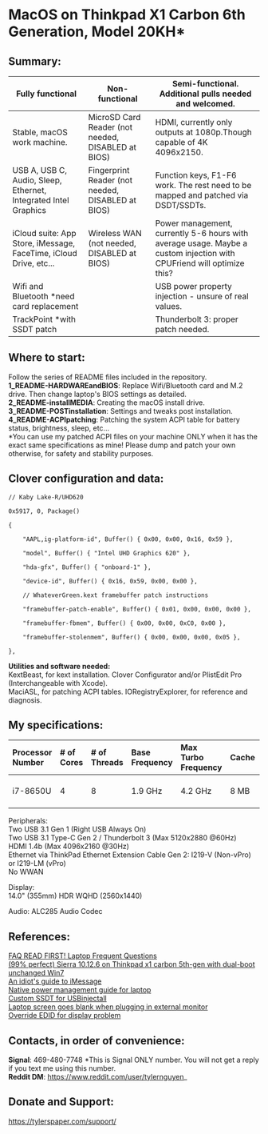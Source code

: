 ﻿# MacOS on Thinkpad X1 Carbon 6th Generation, Model 20KH*

## Summary:

| Fully functional | Non-functional | Semi-functional. Additional pulls needed and welcomed. |
|-------------------------------------------------------------------|----------------------------------------------------|-----------------------------------------------------------------------------------------------------------------------|
| Stable, macOS work machine. | MicroSD Card Reader (not needed, DISABLED at BIOS) | HDMI, currently only outputs at 1080p.Though capable of 4K 4096x2150. |
| USB A, USB C, Audio, Sleep, Ethernet, Integrated Intel Graphics | Fingerprint Reader (not needed, DISABLED at BIOS) | Function keys, F1-F6 work. The rest need to be mapped and patched via DSDT/SSDTs. |
| iCloud suite: App Store, iMessage, FaceTime, iCloud Drive, etc... | Wireless WAN (not needed, DISABLED at BIOS) | Power management, currently 5-6 hours with average usage. Maybe a custom injection with CPUFriend will optimize this? |
| Wifi and Bluetooth \*need card replacement |  | USB power property injection - unsure of real values. |
| TrackPoint \*with SSDT patch |  | Thunderbolt 3: proper patch needed. |

## Where to start:
Follow the series of README files included in the repository.  
**1_README-HARDWAREandBIOS**: Replace Wifi/Bluetooth card and M.2 drive. Then change laptop's BIOS settings as detailed.    
**2_README-installMEDIA**: Creating the macOS install drive.  
**3_README-POSTinstallation**: Settings and tweaks post installation.  
**4_README-ACPIpatching**: Patching the system ACPI table for battery status, brightness, sleep, etc...  
*You can use my patched ACPI files on your machine ONLY when it has the exact same specifications as mine! 
Please dump and patch your own otherwise, for safety and stability purposes.  

## Clover configuration and data:
  
~~~
// Kaby Lake-R/UHD620

0x5917, 0, Package()

{

	"AAPL,ig-platform-id", Buffer() { 0x00, 0x00, 0x16, 0x59 },

	"model", Buffer() { "Intel UHD Graphics 620" },

	"hda-gfx", Buffer() { "onboard-1" },

	"device-id", Buffer() { 0x16, 0x59, 0x00, 0x00 },

	// WhateverGreen.kext framebuffer patch instructions

	"framebuffer-patch-enable", Buffer() { 0x01, 0x00, 0x00, 0x00 },

	"framebuffer-fbmem", Buffer() { 0x00, 0x00, 0xC0, 0x00 },

	"framebuffer-stolenmem", Buffer() { 0x00, 0x00, 0x00, 0x05 },

},
~~~

**Utilities and software needed:**  
KextBeast, for kext installation.
Clover Configurator and/or PlistEdit Pro (Interchangeable with Xcode).    
MaciASL, for patching ACPI tables.
IORegistryExplorer, for reference and diagnosis.


## My specifications:
| Processor Number | # of Cores | # of Threads | Base Frequency | Max Turbo Frequency | Cache | Memory Types | Graphics |
|:--|:--|:--|:--|:--|:--|:--|:--|
| i7-8650U | 4 | 8 | 1.9 GHz | 4.2 GHz | 8 MB | LPDDR3-2133 | Intel UHD 620 |

Peripherals:  
Two USB 3.1 Gen 1 (Right USB Always On)  
Two USB 3.1 Type-C Gen 2 / Thunderbolt 3 (Max 5120x2880 @60Hz)  
HDMI 1.4b (Max 4096x2160 @30Hz)  
Ethernet via ThinkPad Ethernet Extension Cable Gen 2: I219-V (Non-vPro) or I219-LM (vPro)  
No WWAN

Display:  
14.0" (355mm) HDR WQHD (2560x1440)  

Audio:
ALC285 Audio Codec  

## References:
[FAQ READ FIRST! Laptop Frequent Questions](https://www.tonymacx86.com/threads/faq-read-first-laptop-frequent-questions.164990/)  
[(99% perfect) Sierra 10.12.6 on Thinkpad x1 carbon 5th-gen with dual-boot unchanged Win7](https://www.tonymacx86.com/threads/99-perfect-sierra-10-12-6-on-thinkpad-x1-carbon-5th-gen-with-dual-boot-unchanged-win7.237922/)  
[An idiot's guide to iMessage](https://www.tonymacx86.com/threads/an-idiots-guide-to-imessage.196827/)  
[Native power management guide for laptop](https://www.tonymacx86.com/threads/guide-native-power-management-for-laptops.175801/)  
[Custom SSDT for USBinjectall](https://www.tonymacx86.com/threads/guide-creating-a-custom-ssdt-for-usbinjectall-kext.211311/)  
[Laptop screen goes blank when plugging in external monitor](https://www.tonymacx86.com/threads/laptop-screen-goes-blank-when-plugging-in-external-monitor.226226/)  
[Override EDID for display problem](https://www.tonymacx86.com/threads/override-edid-for-display-problem.47200/)  


## Contacts, in order of convenience:  
**Signal**: 469-480-7748
*This is Signal ONLY number. You will not get a reply if you text me using this number.  
**Reddit DM**: https://www.reddit.com/user/tylernguyen_


## Donate and Support:
https://tylerspaper.com/support/
